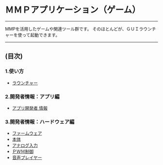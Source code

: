 # ＭＭＰアプリケーション（ゲーム）
----

MMPを活用したゲームや関連ツール群です。
そのほとんどが、ＧＵＩラウンチャーを使って起動できます。

----
## (目次)

### 1.使い方
- [ラウンチャー](./README_ラウンチャー.md)

### 2.開発者情報：アプリ編
- [アプリ開発者 情報](./README_アプリ開発者.md    )

### 3.開発者情報：ハードウェア編
- [ファームウェア](./ファームウェア/v0.3_Rottenmeier/README.MD)
- [本体          ](./ハードウェア/MMP.md            )
- [アナログ入力  ](./ハードウェア/MMP_HC4067.md     )
- [ＰＷＭ制御    ](./ハードウェア/MMP_PCA9865.md    )
- [音声プレイヤー](./ハードウェア/MMP_DFPlayer.md   )

